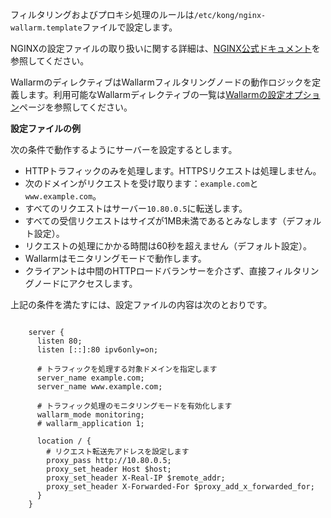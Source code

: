 フィルタリングおよびプロキシ処理のルールは`/etc/kong/nginx-wallarm.template`ファイルで設定します。

NGINXの設定ファイルの取り扱いに関する詳細は、[NGINX公式ドキュメント](https://nginx.org/en/docs/beginners_guide.html)を参照してください。

WallarmのディレクティブはWallarmフィルタリングノードの動作ロジックを定義します。利用可能なWallarmディレクティブの一覧は[Wallarmの設定オプション](../admin-en/configure-parameters-en.md)ページを参照してください。

**設定ファイルの例**

次の条件で動作するようにサーバーを設定するとします。
* HTTPトラフィックのみを処理します。HTTPSリクエストは処理しません。
* 次のドメインがリクエストを受け取ります：`example.com`と`www.example.com`。
* すべてのリクエストはサーバー`10.80.0.5`に転送します。
* すべての受信リクエストはサイズが1MB未満であるとみなします（デフォルト設定）。
* リクエストの処理にかかる時間は60秒を超えません（デフォルト設定）。
* Wallarmはモニタリングモードで動作します。
* クライアントは中間のHTTPロードバランサーを介さず、直接フィルタリングノードにアクセスします。

上記の条件を満たすには、設定ファイルの内容は次のとおりです。

```

    server {
      listen 80;
      listen [::]:80 ipv6only=on;

      # トラフィックを処理する対象ドメインを指定します
      server_name example.com; 
      server_name www.example.com;

      # トラフィック処理のモニタリングモードを有効化します
      wallarm_mode monitoring; 
      # wallarm_application 1;

      location / {
        # リクエスト転送先アドレスを設定します
        proxy_pass http://10.80.0.5; 
        proxy_set_header Host $host;
        proxy_set_header X-Real-IP $remote_addr;
        proxy_set_header X-Forwarded-For $proxy_add_x_forwarded_for;
      }
    }

```